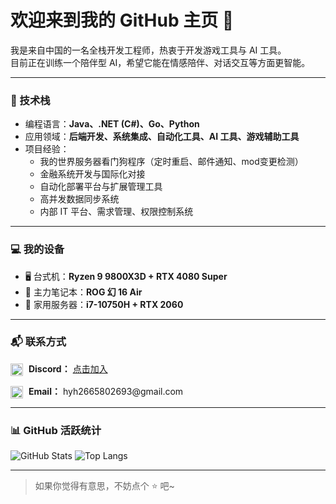 # 欢迎来到我的 GitHub 主页 👋

我是来自中国的一名全栈开发工程师，热衷于开发游戏工具与 AI 工具。  
目前正在训练一个陪伴型 AI，希望它能在情感陪伴、对话交互等方面更智能。

---

### 🧰 技术栈

- 编程语言：**Java、.NET (C#)、Go、Python**
- 应用领域：**后端开发、系统集成、自动化工具、AI 工具、游戏辅助工具**
- 项目经验：
  - 我的世界服务器看门狗程序（定时重启、邮件通知、mod变更检测）
  - 金融系统开发与国际化对接
  - 自动化部署平台与扩展管理工具
  - 高并发数据同步系统
  - 内部 IT 平台、需求管理、权限控制系统

---

### 💻 我的设备

- 🖥️ 台式机：**Ryzen 9 9800X3D + RTX 4080 Super**
- 💼 主力笔记本：**ROG 幻 16 Air**
- 📡 家用服务器：**i7-10750H + RTX 2060**

---

### 📬 联系方式

<p align="left">
  <img src="https://img.icons8.com/color/48/discord-logo.png" width="20" style="vertical-align: middle; margin-right: 5px;" />
  <strong>Discord：</strong> <a href="https://discord.gg/3XpTt9W5">点击加入</a>
</p>

<p align="left">
  <img src="https://img.icons8.com/color/48/gmail-new.png" width="20" style="vertical-align: middle; margin-right: 5px;" />
  <strong>Email：</strong> hyh2665802693@gmail.com
</p>

---

### 📊 GitHub 活跃统计

![GitHub Stats](https://github-readme-stats.vercel.app/api?username=Heyh520&show_icons=true&theme=tokyonight&hide_border=false) ![Top Langs](https://github-readme-stats.vercel.app/api/top-langs/?username=Heyh520&layout=compact&theme=tokyonight&hide_border=false)



---

> 如果你觉得有意思，不妨点个 ⭐ 吧~
